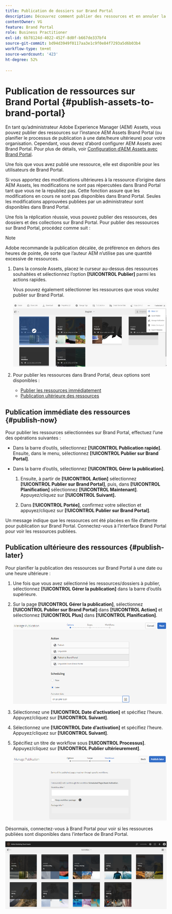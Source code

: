 ```yaml
---
title: Publication de dossiers sur Brand Portal
description: Découvrez comment publier des ressources et en annuler la publication sur Brand Portal.
contentOwner: VG
feature: Brand Portal
role: Business Practitioner
exl-id: 6b78124d-4022-452f-8d0f-b667de337bf4
source-git-commit: bd94d3949f0117aa3e1c9f0e84f7293a5d6b03b4
workflow-type: tm+mt
source-wordcount: '423'
ht-degree: 52%

---
```


# Publication de ressources sur Brand Portal {#publish-assets-to-brand-portal}

En tant qu’administrateur Adobe Experience Manager (AEM) Assets, vous pouvez publier des ressources sur l’instance AEM Assets Brand Portal (ou planifier le processus de publication à une date/heure ultérieure) pour votre organisation. Cependant, vous devez d’abord configurer AEM Assets avec Brand Portal. Pour plus de détails, voir [Configuration d’AEM Assets avec Brand Portal](configure-aem-assets-with-brand-portal.md).

Une fois que vous avez publié une ressource, elle est disponible pour les utilisateurs de Brand Portal.

Si vous apportez des modifications ultérieures à la ressource d’origine dans AEM Assets, les modifications ne sont pas répercutées dans Brand Portal tant que vous ne la republiez pas. Cette fonction assure que les modifications en cours ne sont pas disponibles dans Brand Portal. Seules les modifications approuvées publiées par un administrateur sont disponibles dans Brand Portal.

Une fois la réplication réussie, vous pouvez publier des ressources, des dossiers et des collections sur Brand Portal. Pour publier des ressources sur Brand Portal, procédez comme suit :

>[!NOTE]
>
>Adobe recommande la publication décalée, de préférence en dehors des heures de pointe, de sorte que l’auteur AEM n’utilise pas une quantité excessive de ressources.

1. Dans la console Assets, placez le curseur au-dessus des ressources souhaitées et sélectionnez l’option **[!UICONTROL Publier]** parmi les actions rapides.

   Vous pouvez également sélectionner les ressources que vous voulez publier sur Brand Portal.

   ![publish2bp-2](assets/publish2bp-2.png)

2. Pour publier les ressources dans Brand Portal, deux options sont disponibles :
   * [Publier les ressources immédiatement](#publish-now)
   * [Publication ultérieure des ressources](#publish-later)

## Publication immédiate des ressources {#publish-now}

Pour publier les ressources sélectionnées sur Brand Portal, effectuez l’une des opérations suivantes :

* Dans la barre d’outils, sélectionnez **[!UICONTROL Publication rapide]**. Ensuite, dans le menu, sélectionnez **[!UICONTROL Publier sur Brand Portal]**.

* Dans la barre d’outils, sélectionnez **[!UICONTROL Gérer la publication]**.

   1. Ensuite, à partir de **[!UICONTROL Action]** sélectionnez **[!UICONTROL Publier sur Brand Portal]**, puis, dans **[!UICONTROL Planification]** sélectionnez **[!UICONTROL Maintenant]**. Appuyez/cliquez sur **[!UICONTROL Suivant].**

   2. Dans **[!UICONTROL Portée]**, confirmez votre sélection et appuyez/cliquez sur **[!UICONTROL Publier sur Brand Portal]**.

Un message indique que les ressources ont été placées en file d’attente pour publication sur Brand Portal. Connectez-vous à l’interface Brand Portal pour voir les ressources publiées.

## Publication ultérieure des ressources {#publish-later}

Pour planifier la publication des ressources sur Brand Portal à une date ou une heure ultérieure :

1. Une fois que vous avez sélectionné les ressources/dossiers à publier, sélectionnez **[!UICONTROL Gérer la publication]** dans la barre d’outils supérieure.
2. Sur la page **[!UICONTROL Gérer la publication]**, sélectionnez **[!UICONTROL Publier sur Brand Portal]** dans **[!UICONTROL Action]** et sélectionnez **[!UICONTROL Plus]** dans **[!UICONTROL Planification]**.

   ![publishlaterbp-1](assets/publishlaterbp-1.png)

3. Sélectionnez une **[!UICONTROL Date d’activation]** et spécifiez l’heure. Appuyez/cliquez sur **[!UICONTROL Suivant]**.
4. Sélectionnez une **[!UICONTROL Date d’activation]** et spécifiez l’heure. Appuyez/cliquez sur **[!UICONTROL Suivant]**.
5. Spécifiez un titre de workflow sous **[!UICONTROL Processus]**. Appuyez/cliquez sur **[!UICONTROL Publier ultérieurement]**.

   ![publishworkflow](assets/publishworkflow.png)

Désormais, connectez-vous à Brand Portal pour voir si les ressources publiées sont disponibles dans l’interface de Brand Portal.

![bp_631_landing_page](assets/bp_landing_page.png)
